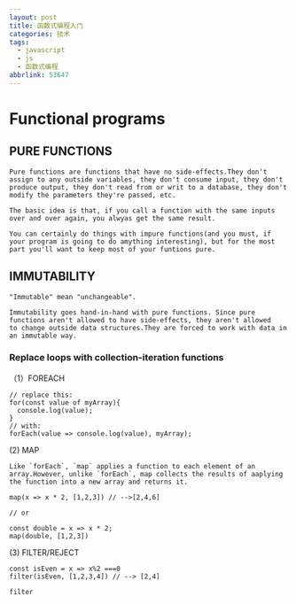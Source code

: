 ```yaml
---
layout: post
title: 函数式编程入门
categories: 技术
tags:
  - javascript
  - js
  - 函数式编程
abbrlink: 53647
---
```


# Functional programs

## PURE FUNCTIONS

    Pure functions are functions that have no side-effects.They don't assign to any outside variables, they don't consume input, they don't produce output, they don't read from or writ to a database, they don't modify the parameters they're passed, etc.

    The basic idea is that, if you call a function with the same inputs over and over again, you alwyas get the same result.

    You can certainly do things with impure functions(and you must, if your program is going to do amything interesting), but for the most part you'll want to keep most of your funtions pure.
<!-- more -->
## IMMUTABILITY

    "Immutable" mean "unchangeable".

    Immutability goes hand-in-hand with pure functions. Since pure functions aren't allowed to have side-effects, they aren't allowed
    to change outside data structures.They are forced to work with data in an immutable way.

###  Replace loops with collection-iteration functions

（1）FOREACH

```
// replace this:
for(const value of myArray){
  console.log(value);
}
// with:
forEach(value => console.log(value), myArray);
```

(2) MAP

    Like `forEach`, `map` applies a function to each element of an array.However, unlike `forEach`, map collects the results of aaplying the function into a new array and returns it.

```
map(x => x * 2, [1,2,3]) // -->[2,4,6]

// or

const double = x => x * 2;
map(double, [1,2,3])
```

(3) FILTER/REJECT

```
const isEven = x => x%2 ===0
filter(isEven, [1,2,3,4]) // --> [2,4]
```

`filter`
